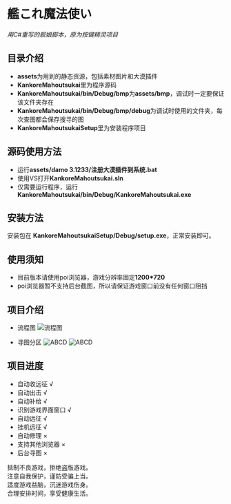 # 艦これ魔法使い

*用C#重写的舰娘脚本，原为按键精灵项目*

## 目录介绍

- **assets**为用到的静态资源，包括素材图片和大漠插件
- **KankoreMahoutsukai**里为程序源码
- **KankoreMahoutsukai/bin/Debug/bmp**为**assets/bmp**，调试时一定要保证该文件夹存在
- **KankoreMahoutsukai/bin/Debug/bmp/debug**为调试时使用的文件夹，每次查图都会保存搜寻的图
- **KankoreMahoutsukaiSetup**里为安装程序项目

## 源码使用方法

- 运行**assets/damo 3.1233/注册大漠插件到系统.bat**
- 使用VS打开**KankoreMahoutsukai.sln**
- 仅需要运行程序，运行**KankoreMahoutsukai/bin/Debug/KankoreMahoutsukai.exe**

## 安装方法

安装包在 **KankoreMahoutsukaiSetup/Debug/setup.exe**，正常安装即可。

## 使用须知

- 目前版本请使用poi浏览器，游戏分辨率固定**1200*720**
- poi浏览器暂不支持后台截图，所以请保证游戏窗口前没有任何窗口阻挡

## 项目介绍

- 流程图
  ![流程图](https://raw.githubusercontent.com/Sakurai233/KankoreMahoutsukai/develop/README/%E6%B5%81%E7%A8%8B%E5%9B%BE.png)

- 寻图分区
  ![ABCD](https://raw.githubusercontent.com/Sakurai233/KankoreMahoutsukai/develop/README/ABCD.bmp)
  ![ABCD](https://raw.githubusercontent.com/Sakurai233/KankoreMahoutsukai/develop/README/EF.bmp)


## 项目进度
- 自动收远征 √
- 自动出击 √
- 自动补给 √
- 识别游戏界面窗口 √
- 自动远征 √
- 挂机远征 √
- 自动修理 ×
- 支持其他浏览器 ×
- 后台寻图 ×

抵制不良游戏，拒绝盗版游戏。<br>
注意自我保护，谨防受骗上当。<br>
适度游戏益脑，沉迷游戏伤身。<br>
合理安排时间，享受健康生活。